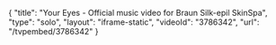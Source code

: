 {
    "title": "Your Eyes - Official music video for Braun Silk-epil SkinSpa",
    "type": "solo",
    "layout": "iframe-static",
    "videoId": "3786342",
    "url": "\/tvpembed\/3786342"
}